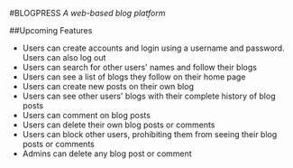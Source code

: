 #BLOGPRESS
*A web-based blog platform*

##Upcoming Features
- Users can create accounts and login using a username and password. Users can also log out
- Users can search for other users' names and follow their blogs
- Users can see a list of blogs they follow on their home page
- Users can create new posts on their own blog
- Users can see other users' blogs with their complete history of blog posts
- Users can comment on blog posts
- Users can delete their own blog posts or comments
- Users can block other users, prohibiting them from seeing their blog posts or comments
- Admins can delete any blog post or comment

